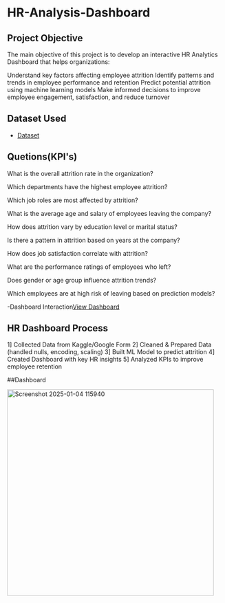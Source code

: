 # HR-Analysis-Dashboard



## Project Objective

The main objective of this project is to develop an interactive HR Analytics Dashboard that helps organizations:

Understand key factors affecting employee attrition
Identify patterns and trends in employee performance and retention
Predict potential attrition using machine learning models
Make informed decisions to improve employee engagement, satisfaction, and reduce turnover


## Dataset Used

- <a href="https://www.kaggle.com/datasets/pavansubhasht/ibm-hr-analytics-attrition-dataset/data">Dataset</a>


## Quetions(KPI's)

What is the overall attrition rate in the organization?

Which departments have the highest employee attrition?

Which job roles are most affected by attrition?

What is the average age and salary of employees leaving the company?

How does attrition vary by education level or marital status?

Is there a pattern in attrition based on years at the company?

How does job satisfaction correlate with attrition?

What are the performance ratings of employees who left?

Does gender or age group influence attrition trends?

Which employees are at high risk of leaving based on prediction models?

-Dashboard Interaction<a href="https://github.com/Mayurijadhav812/HR-Analysis-Dashboard/blob/main/Screenshot%202025-01-04%20115940.png">View Dashboard</a>

## HR Dashboard Process

 1] Collected Data from Kaggle/Google Form
 2] Cleaned & Prepared Data (handled nulls, encoding, scaling)
 3] Built ML Model to predict attrition
 4] Created Dashboard with key HR insights
 5] Analyzed KPIs to improve employee retention

##Dashboard

<img width="480" alt="Screenshot 2025-01-04 115940" src="https://github.com/user-attachments/assets/3c946d99-55e0-4759-8648-9b3009e4e73e" />






